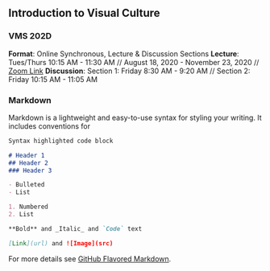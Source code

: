 ## Introduction to Visual Culture
### VMS 202D

**Format**: Online Synchronous, Lecture & Discussion Sections
**Lecture**: Tues/Thurs 10:15 AM - 11:30 AM // August 18, 2020 - November 23, 2020 // [Zoom Link](https://duke.zoom.us/j/92723690278)
**Discussion**: Section 1: Friday 8:30 AM - 9:20 AM // Section 2: Friday 10:15 AM - 11:05 AM



### Markdown

Markdown is a lightweight and easy-to-use syntax for styling your writing. It includes conventions for

```markdown
Syntax highlighted code block

# Header 1
## Header 2
### Header 3

- Bulleted
- List

1. Numbered
2. List

**Bold** and _Italic_ and `Code` text

[Link](url) and ![Image](src)
```

For more details see [GitHub Flavored Markdown](https://guides.github.com/features/mastering-markdown/).


